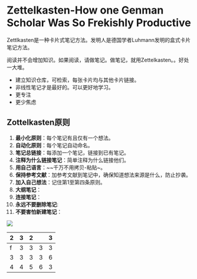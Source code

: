 # Zettelkasten-How one Genman Scholar Was So Frekishly Productive

Zettlkasten是一种卡片式笔记方法。发明人是德国学者Luhmann发明的盒式卡片笔记方法。

阅读并不会增加知识。如果阅读，请做笔记。做笔记，就用Zettelkasten。。好处一大堆。

- 建立知识仓库，可检索，每张卡片均与其他卡片链接。
- 非线性笔记才是最好的。可以更好地学习。
- 更专注
- 更少焦虑

## Zottelkasten原则


1. **最小化原则**：每个笔记有且仅有一个想法。
2. **自动化原则**：每个笔记自动命名。
3. **笔记总链接**：每添加一个笔记，链接到已有笔记。
4. **注释为什么链接笔记**：简单注释为什么链接他们。
5. **用自己语言**：~~千万不用拷贝-粘贴~。
6. **保持参考文献**：加参考文献到笔记中，确保知道想法来源是什么，防止抄袭。
7. **加入自己想法**：记住第1至第四条原则。
8. **大纲笔记**：
9. **连接笔记**：
10. **永远不要删除笔记**:
11. **不要害怕新建笔记**：

![](https://miro.medium.com/max/1400/1*_b2Of3MLwLrPRETuyK8lbA.png)

	

|  2 |3  | 2 |  | 3 |
|---|--|--|--|--|
| f | 3 | 3 |3  | 3 |
| 3  | 3 |  3| 3 |6 |
| 4  |4  |5  | 6 |3  |

